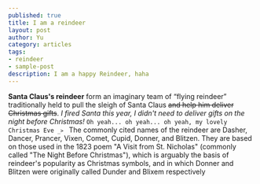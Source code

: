 ```yaml
---
published: true
title: I am a reindeer
layout: post
author: Yu
category: articles
tags: 
- reindeer
- sample-post
description: I am a happy Reindeer, haha
---
```



**Santa Claus's reindeer** form an imaginary team of <q>flying reindeer</q> traditionally held to pull the sleigh of Santa Claus <del>and help him deliver Christmas gifts</del>. 
<cite>I fired Santa this year, I didn't need to deliver gifts on the night before Christmas!</cite> 
<code>Oh yeah... oh yeah... oh yeah, my lovely Christmas Eve  `_>` </code>
The commonly cited names of the reindeer are Dasher, Dancer, Prancer, Vixen, Comet, Cupid, Donner, and Blitzen. 
They are based on those used in the 1823 poem "A Visit from St. Nicholas" (commonly called "The Night Before Christmas"), which is arguably the basis of reindeer's popularity as Christmas symbols, and in which Donner and Blitzen were originally called Dunder and Blixem respectively

